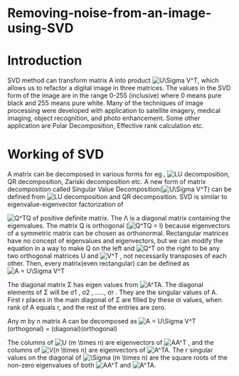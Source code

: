 # Removing-noise-from-an-image-using-SVD

# Introduction
SVD method can transform matrix A into product <img src="https://latex.codecogs.com/png.image?\dpi{110}&space;U\Sigma&space;V^T" title="U\Sigma V^T" />, which allows us to refactor a digital image in three matrices. The values in the SVD form of the image are in the range 0-255 (inclusive) where 0 means pure black and 255 means pure white. Many of the techniques of image processing were developed with application to satellite imagery, medical imaging, object recognition, and photo enhancement. Some other application are Polar Decomposition, Effective rank calculation etc.

# Working of SVD
A matrix can be decomposed in various forms for eg., <img src="https://latex.codecogs.com/png.image?\dpi{110}&space;LU" title="LU" /> decomposition, QR decomposition, Zariski decomposition etc.
A new form of matrix decomposition called Singular Value Decomposition(<img src="https://latex.codecogs.com/png.image?\dpi{110}&space;U\Sigma&space;V^T" title="U\Sigma V^T" />) can be defined from <img src="https://latex.codecogs.com/png.image?\dpi{110}&space;LU" title="LU" />
decomposition and QR decomposition. SVD is similar to eigenvalue-eigenvector factorization of

<img src="https://latex.codecogs.com/png.image?\dpi{110}&space;Q^TQ" title="Q^TQ" /> of positive definite matrix. The Λ is a diagonal matrix containing the eigenvalues. The matrix Q is orthogonal
(<img src="https://latex.codecogs.com/png.image?\dpi{110}&space;Q^TQ&space;=&space;I" title="Q^TQ = I" />) because eigenvectors of a symmetric matrix can be chosen as orthonormal.
Rectangular matrices have no concept of eigenvalues and eigenvectors, but we can modify the equation in a way to
make Q on the left and <img src="https://latex.codecogs.com/png.image?\dpi{110}&space;Q^T" title="Q^T" /> on the right to be any two orthogonal matrices U and <img src="https://latex.codecogs.com/png.image?\dpi{110}&space;V^T" title="V^T" /> , not necessarily transposes
of each other. Then, every matrix(even rectangular) can be defined as <img src="https://latex.codecogs.com/svg.image?A&space;=&space;U\Sigma&space;V^T" title="A = U\Sigma V^T" />

The diagonal matrix Σ has eigen values from <img src="https://latex.codecogs.com/png.image?\dpi{110}&space;A^TA" title="A^TA" />. The
diagonal elements of Σ will be σ1 , σ2 , ....., σr . They are the singular values of A. First r places in the main diagonal of Σ are filled by these σi values, when rank of A equals r, and the rest of the entries are zero.

Any m by n matrix A can be decomposed as
<img src="https://latex.codecogs.com/png.image?\dpi{110}&space;A&space;=&space;U\Sigma&space;V^T" title="A = U\Sigma V^T" />
(orthogonal) = (diagonal)(orthogonal)

The columns of <img src="https://latex.codecogs.com/png.image?\dpi{110}&space;U&space;(m&space;\times&space;n)" title="U (m \times n)" /> are eigenvectors of <img src="https://latex.codecogs.com/png.image?\dpi{110}&space;AA^T" title="AA^T" /> , and the columns of <img src="https://latex.codecogs.com/png.image?\dpi{110}&space;V(n&space;\times&space;n)" title="V(n \times n)" /> are eigenvectors of <img src="https://latex.codecogs.com/png.image?\dpi{110}&space;A^TA" title="A^TA" />. The r singular values on the diagonal of <img src="https://latex.codecogs.com/png.image?\dpi{110}&space;\Sigma&space;(m&space;\times&space;n)" title="\Sigma (m \times n)" /> are the square roots of the non-zero eigenvalues of both <img src="https://latex.codecogs.com/png.image?\dpi{110}&space;AA^T" title="AA^T" /> and <img src="https://latex.codecogs.com/png.image?\dpi{110}&space;A^TA" title="A^TA" />.




